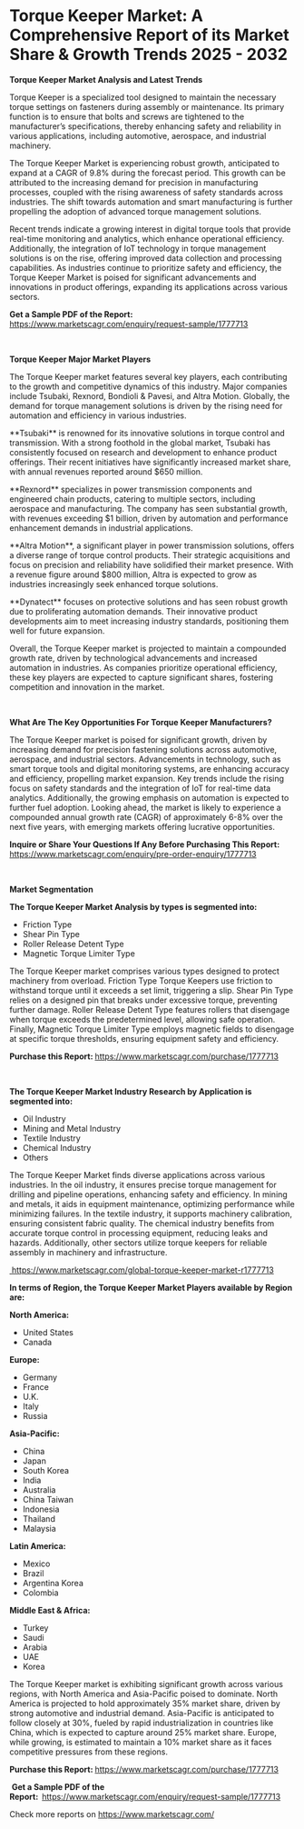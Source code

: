 <p><h1>Torque Keeper Market: A Comprehensive Report of its Market Share & Growth Trends 2025 - 2032</h1></p><p><strong>Torque Keeper Market Analysis and Latest Trends</strong></p>
<p><p>Torque Keeper is a specialized tool designed to maintain the necessary torque settings on fasteners during assembly or maintenance. Its primary function is to ensure that bolts and screws are tightened to the manufacturer’s specifications, thereby enhancing safety and reliability in various applications, including automotive, aerospace, and industrial machinery.</p><p>The Torque Keeper Market is experiencing robust growth, anticipated to expand at a CAGR of 9.8% during the forecast period. This growth can be attributed to the increasing demand for precision in manufacturing processes, coupled with the rising awareness of safety standards across industries. The shift towards automation and smart manufacturing is further propelling the adoption of advanced torque management solutions.</p><p>Recent trends indicate a growing interest in digital torque tools that provide real-time monitoring and analytics, which enhance operational efficiency. Additionally, the integration of IoT technology in torque management solutions is on the rise, offering improved data collection and processing capabilities. As industries continue to prioritize safety and efficiency, the Torque Keeper Market is poised for significant advancements and innovations in product offerings, expanding its applications across various sectors.</p></p>
<p><strong>Get a Sample PDF of the Report:&nbsp;</strong> <a href="https://www.marketscagr.com/enquiry/request-sample/1777713?utm_campaign=2465&utm_medium=2&utm_source=Github&utm_content=ia&utm_term=09042025&utm_id=torque-keeper">https://www.marketscagr.com/enquiry/request-sample/1777713</a></p>
<p>&nbsp;</p>
<p><strong>Torque Keeper Major Market Players</strong></p>
<p><p>The Torque Keeper market features several key players, each contributing to the growth and competitive dynamics of this industry. Major companies include Tsubaki, Rexnord, Bondioli & Pavesi, and Altra Motion. Globally, the demand for torque management solutions is driven by the rising need for automation and efficiency in various industries.</p><p>**Tsubaki** is renowned for its innovative solutions in torque control and transmission. With a strong foothold in the global market, Tsubaki has consistently focused on research and development to enhance product offerings. Their recent initiatives have significantly increased market share, with annual revenues reported around $650 million.</p><p>**Rexnord** specializes in power transmission components and engineered chain products, catering to multiple sectors, including aerospace and manufacturing. The company has seen substantial growth, with revenues exceeding $1 billion, driven by automation and performance enhancement demands in industrial applications.</p><p>**Altra Motion**, a significant player in power transmission solutions, offers a diverse range of torque control products. Their strategic acquisitions and focus on precision and reliability have solidified their market presence. With a revenue figure around $800 million, Altra is expected to grow as industries increasingly seek enhanced torque solutions.</p><p>**Dynatect** focuses on protective solutions and has seen robust growth due to proliferating automation demands. Their innovative product developments aim to meet increasing industry standards, positioning them well for future expansion.</p><p>Overall, the Torque Keeper market is projected to maintain a compounded growth rate, driven by technological advancements and increased automation in industries. As companies prioritize operational efficiency, these key players are expected to capture significant shares, fostering competition and innovation in the market.</p></p>
<p>&nbsp;</p>
<p><strong>What Are The Key Opportunities For Torque Keeper Manufacturers?</strong></p>
<p><p>The Torque Keeper market is poised for significant growth, driven by increasing demand for precision fastening solutions across automotive, aerospace, and industrial sectors. Advancements in technology, such as smart torque tools and digital monitoring systems, are enhancing accuracy and efficiency, propelling market expansion. Key trends include the rising focus on safety standards and the integration of IoT for real-time data analytics. Additionally, the growing emphasis on automation is expected to further fuel adoption. Looking ahead, the market is likely to experience a compounded annual growth rate (CAGR) of approximately 6-8% over the next five years, with emerging markets offering lucrative opportunities.</p></p>
<p><strong>Inquire or Share Your Questions If Any Before Purchasing This Report:</strong> <a href="https://www.marketscagr.com/enquiry/pre-order-enquiry/1777713?utm_campaign=2465&utm_medium=2&utm_source=Github&utm_content=ia&utm_term=09042025&utm_id=torque-keeper">https://www.marketscagr.com/enquiry/pre-order-enquiry/1777713</a></p>
<p>&nbsp;</p>
<p><strong>Market Segmentation</strong></p>
<p><strong>The Torque Keeper Market Analysis by types is segmented into:</strong></p>
<p><ul><li>Friction Type</li><li>Shear Pin Type</li><li>Roller Release Detent Type</li><li>Magnetic Torque Limiter Type</li></ul></p>
<p><p>The Torque Keeper market comprises various types designed to protect machinery from overload. Friction Type Torque Keepers use friction to withstand torque until it exceeds a set limit, triggering a slip. Shear Pin Type relies on a designed pin that breaks under excessive torque, preventing further damage. Roller Release Detent Type features rollers that disengage when torque exceeds the predetermined level, allowing safe operation. Finally, Magnetic Torque Limiter Type employs magnetic fields to disengage at specific torque thresholds, ensuring equipment safety and efficiency.</p></p>
<p><strong>Purchase this Report:&nbsp;</strong><a href="https://www.marketscagr.com/purchase/1777713?utm_campaign=2465&utm_medium=2&utm_source=Github&utm_content=ia&utm_term=09042025&utm_id=torque-keeper">https://www.marketscagr.com/purchase/1777713</a></p>
<p>&nbsp;</p>
<p><strong>The Torque Keeper Market Industry Research by Application is segmented into:</strong></p>
<p><ul><li>Oil Industry</li><li>Mining and Metal Industry</li><li>Textile Industry</li><li>Chemical Industry</li><li>Others</li></ul></p>
<p><p>The Torque Keeper Market finds diverse applications across various industries. In the oil industry, it ensures precise torque management for drilling and pipeline operations, enhancing safety and efficiency. In mining and metals, it aids in equipment maintenance, optimizing performance while minimizing failures. In the textile industry, it supports machinery calibration, ensuring consistent fabric quality. The chemical industry benefits from accurate torque control in processing equipment, reducing leaks and hazards. Additionally, other sectors utilize torque keepers for reliable assembly in machinery and infrastructure.</p></p>
<p><a href="https://www.marketscagr.com/global-torque-keeper-market-r1777713?utm_campaign=2465&utm_medium=2&utm_source=Github&utm_content=ia&utm_term=09042025&utm_id=torque-keeper">&nbsp;https://www.marketscagr.com/global-torque-keeper-market-r1777713</a></p>
<p><strong>In terms of Region, the Torque Keeper Market Players available by Region are:</strong></p>
<p>
    <p> <strong> North America: </strong>
        <ul>
            <li>United States</li>
            <li>Canada</li>
        </ul>
        </p> 
    <p> <strong> Europe: </strong>
        <ul>
            <li>Germany</li>
            <li>France</li>
            <li>U.K.</li>
            <li>Italy</li>
            <li>Russia</li>
        </ul>
        </p> 
    <p> <strong> Asia-Pacific: </strong>
        <ul>
            <li>China</li>
            <li>Japan</li>
            <li>South Korea</li>
            <li>India</li>
            <li>Australia</li>
            <li>China Taiwan</li>
            <li>Indonesia</li>
            <li>Thailand</li>
            <li>Malaysia</li>
        </ul>
        </p> 
    <p> <strong> Latin America: </strong>
        <ul>
            <li>Mexico</li>
            <li>Brazil</li>
            <li>Argentina Korea</li>
            <li>Colombia</li>
        </ul>
        </p> 
    <p> <strong> Middle East & Africa: </strong>
        <ul>
            <li>Turkey</li>
            <li>Saudi</li>
            <li>Arabia</li>
            <li>UAE</li>
            <li>Korea</li>
        </ul>
    </p>
    </p>
<p><p>The Torque Keeper market is exhibiting significant growth across various regions, with North America and Asia-Pacific poised to dominate. North America is projected to hold approximately 35% market share, driven by strong automotive and industrial demand. Asia-Pacific is anticipated to follow closely at 30%, fueled by rapid industrialization in countries like China, which is expected to capture around 25% market share. Europe, while growing, is estimated to maintain a 10% market share as it faces competitive pressures from these regions.</p></p>
<p><strong>Purchase this Report: </strong><a href="https://www.marketscagr.com/purchase/1777713?utm_campaign=2465&utm_medium=2&utm_source=Github&utm_content=ia&utm_term=09042025&utm_id=torque-keeper">https://www.marketscagr.com/purchase/1777713</a></p>
<p>&nbsp;<strong>Get a Sample PDF of the Report:&nbsp;&nbsp;</strong><a href="https://www.marketscagr.com/enquiry/request-sample/1777713?utm_campaign=2465&utm_medium=2&utm_source=Github&utm_content=ia&utm_term=09042025&utm_id=torque-keeper">https://www.marketscagr.com/enquiry/request-sample/1777713</a></p>
<p><strong></strong></p>
<p>Check more reports on <a href="https://www.marketscagr.com/?utm_campaign=2465&utm_medium=2&utm_source=Github&utm_content=ia&utm_term=09042025&utm_id=torque-keeper">https://www.marketscagr.com/</a></p>